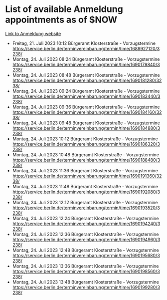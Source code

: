 # List of available Anmeldung appointments as of $NOW
[Link to Anmeldung website](https://service.berlin.de/terminvereinbarung/termin/tag.php?termin=1&anliegen[]=120686&dienstleisterlist=122210,122217,327316,122219,327312,122227,327314,122231,327346,122243,327348,122254,122252,329742,122260,329745,122262,329748,122271,327278,122273,327274,122277,327276,330436,122280,327294,122282,327290,122284,327292,122291,327270,122285,327266,122286,327264,122296,327268,150230,329760,122297,327286,122294,327284,122312,329763,122314,329775,122304,327330,122311,327334,122309,327332,317869,122281,327352,122279,329772,122283,122276,327324,122274,327326,122267,329766,122246,327318,122251,327320,122257,327322,122208,327298,122226,327300&herkunft=http%3A%2F%2Fservice.berlin.de%2Fdienstleistung%2F120686%2F)
- Freitag, 21. Juli 2023 10:12 Bürgeramt Klosterstraße - Vorzugstermine https://service.berlin.de/terminvereinbarung/termin/time/1689927120/3238/
- Montag, 24. Juli 2023 08:24 Bürgeramt Klosterstraße - Vorzugstermine https://service.berlin.de/terminvereinbarung/termin/time/1690179840/3238/
- Montag, 24. Juli 2023 08:48 Bürgeramt Klosterstraße - Vorzugstermine https://service.berlin.de/terminvereinbarung/termin/time/1690181280/3238/
- Montag, 24. Juli 2023 09:24 Bürgeramt Klosterstraße - Vorzugstermine https://service.berlin.de/terminvereinbarung/termin/time/1690183440/3238/
- Montag, 24. Juli 2023 09:36 Bürgeramt Klosterstraße - Vorzugstermine https://service.berlin.de/terminvereinbarung/termin/time/1690184160/3238/
- Montag, 24. Juli 2023 09:48 Bürgeramt Klosterstraße - Vorzugstermine https://service.berlin.de/terminvereinbarung/termin/time/1690184880/3238/
- Montag, 24. Juli 2023 10:12 Bürgeramt Klosterstraße - Vorzugstermine https://service.berlin.de/terminvereinbarung/termin/time/1690186320/3238/
- Montag, 24. Juli 2023 10:48 Bürgeramt Klosterstraße - Vorzugstermine https://service.berlin.de/terminvereinbarung/termin/time/1690188480/3238/
- Montag, 24. Juli 2023 11:36 Bürgeramt Klosterstraße - Vorzugstermine https://service.berlin.de/terminvereinbarung/termin/time/1690191360/3238/
- Montag, 24. Juli 2023 11:48 Bürgeramt Klosterstraße - Vorzugstermine https://service.berlin.de/terminvereinbarung/termin/time/1690192080/3238/
- Montag, 24. Juli 2023 12:12 Bürgeramt Klosterstraße - Vorzugstermine https://service.berlin.de/terminvereinbarung/termin/time/1690193520/3238/
- Montag, 24. Juli 2023 12:24 Bürgeramt Klosterstraße - Vorzugstermine https://service.berlin.de/terminvereinbarung/termin/time/1690194240/3238/
- Montag, 24. Juli 2023 12:36 Bürgeramt Klosterstraße - Vorzugstermine https://service.berlin.de/terminvereinbarung/termin/time/1690194960/3238/
- Montag, 24. Juli 2023 12:48 Bürgeramt Klosterstraße - Vorzugstermine https://service.berlin.de/terminvereinbarung/termin/time/1690195680/3238/
- Montag, 24. Juli 2023 13:36 Bürgeramt Klosterstraße - Vorzugstermine https://service.berlin.de/terminvereinbarung/termin/time/1690198560/3238/
- Montag, 24. Juli 2023 13:48 Bürgeramt Klosterstraße - Vorzugstermine https://service.berlin.de/terminvereinbarung/termin/time/1690199280/3238/
